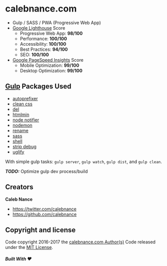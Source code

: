 calebnance.com
=========

- Gulp / SASS / PWA (Progressive Web App)
- [Google Lighthouse](https://developers.google.com/web/tools/lighthouse/) Score
    - Progressive Web App: **98/100**
    - Performance: **100/100**
    - Accessibility: **100/100**
    - Best Practices: **94/100**
    - SEO: **100/100**
- [Google PageSpeed Insights](https://developers.google.com/speed/pagespeed/insights/) Score
    - Mobile Optimization: **99/100**
    - Desktop Optimization: **99/100**

[Gulp](https://www.npmjs.com/package/gulp) Packages Used
--------------------
- [autoprefixer](https://www.npmjs.com/package/gulp-autoprefixer)
- [clean css](https://www.npmjs.com/package/gulp-clean-css)
- [del](https://www.npmjs.com/package/del)
- [htmlmin](https://www.npmjs.com/package/gulp-htmlmin)
- [node notifier](https://www.npmjs.com/package/node-notifier)
- [nodemon](https://www.npmjs.com/package/nodemon)
- [rename](https://www.npmjs.com/package/gulp-rename)
- [sass](https://www.npmjs.com/package/gulp-sass)
- [shell](https://www.npmjs.com/package/gulp-shell)
- [strip debug](https://www.npmjs.com/package/gulp-strip-debug)
- [uglify](https://www.npmjs.com/package/gulp-uglify)

With simple gulp tasks: `gulp server`, `gulp watch`, `gulp dist`, and `gulp clean`.

***TODO:*** Optimize gulp dev process/build

Creators
--------------------
**Caleb Nance**
- <https://twitter.com/calebnance>
- <https://github.com/calebnance>

Copyright and license
--------------------
Code copyright 2016-2017 the [calebnance.com Author(s)](https://github.com/calebnance/calebnance/graphs/contributors) Code released under the [MIT License](https://github.com/calebnance/calebnance/blob/master/LICENSE).

##### Built With :heart:
